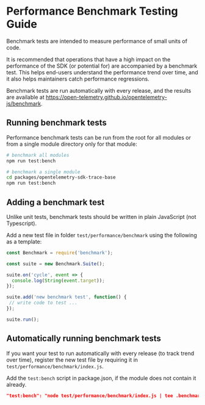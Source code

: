 
# Performance Benchmark Testing Guide

Benchmark tests are intended to measure performance of small units of code.

It is recommended that operations that have a high impact on the performance of the SDK (or potential for) are accompanied by a benchmark test. This helps end-users understand the performance trend over time, and it also helps maintainers catch performance regressions.

Benchmark tests are run automatically with every release, and the results are available at <https://open-telemetry.github.io/opentelemetry-js/benchmark>.

## Running benchmark tests

Performance benchmark tests can be run from the root for all modules or from a single module directory only for that module:

``` bash
# benchmark all modules
npm run test:bench

# benchmark a single module
cd packages/opentelemetry-sdk-trace-base
npm run test:bench
```

## Adding a benchmark test

Unlike unit tests, benchmark tests should be written in plain JavaScript (not Typescript).

Add a new test file in folder `test/performance/benchmark` using the following as a template:

``` javascript
const Benchmark = require('benchmark');

const suite = new Benchmark.Suite();

suite.on('cycle', event => {
  console.log(String(event.target));
});

suite.add('new benchmark test', function() {
 // write code to test ...
});

suite.run();
```

## Automatically running benchmark tests

If you want your test to run automatically with every release (to track trend over time), register the new test file by requiring it in `test/performance/benchmark/index.js`.

Add the `test:bench` script in package.json, if the module does not contain it already.

``` json
"test:bench": "node test/performance/benchmark/index.js | tee .benchmark-results.txt"
```
